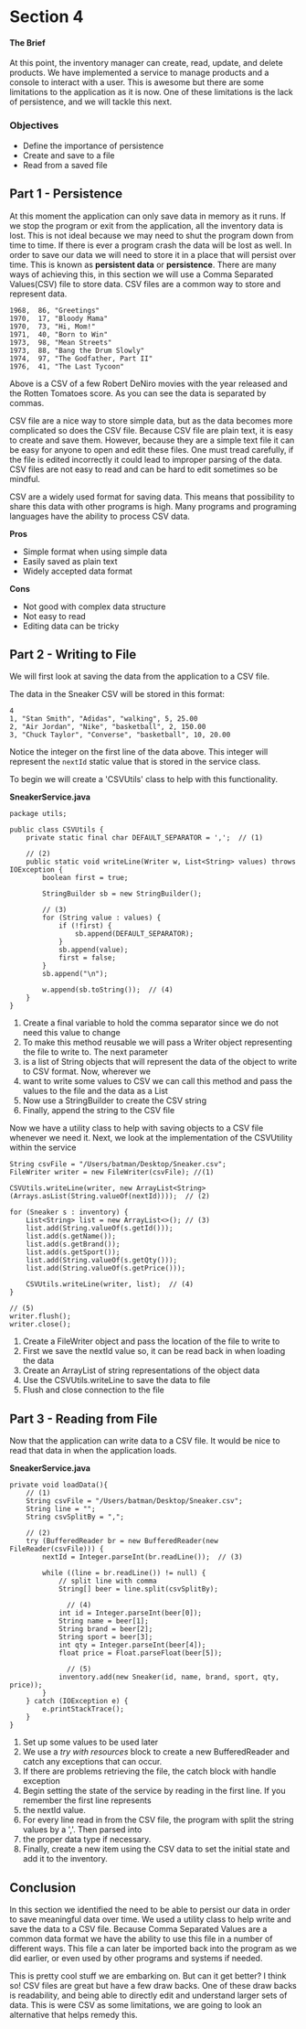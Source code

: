 # Section 4

#### The Brief

At this point, the inventory manager can create, read, update, and delete products. We have implemented a service
to manage products and a console to interact with a user. This is awesome but there are some limitations to the 
application as
it is now. One of these limitations is the lack of persistence, and we will tackle this next.

### Objectives

* Define the importance of persistence
* Create and save to a file
* Read from a saved file

## Part 1 - Persistence

At this moment the application can only save data in memory as it runs. If we stop the program or exit from the 
application, all the inventory data is lost. This is not ideal because we may need to shut the program down 
from time to time.
If there is ever a program crash the data will be lost as well. In order to save our data we will need to store
it in a place that will persist over time. This is known as **persistent data** or **persistence**. There are many 
ways of achieving
this, in this section we will use a Comma Separated Values(CSV) file to store data. CSV files are a common way to
store and represent data. 

```
1968,  86, "Greetings"
1970,  17, "Bloody Mama"
1970,  73, "Hi, Mom!"
1971,  40, "Born to Win"
1973,  98, "Mean Streets"
1973,  88, "Bang the Drum Slowly"
1974,  97, "The Godfather, Part II"
1976,  41, "The Last Tycoon"
```
Above is a CSV of a few Robert DeNiro movies with the year released and the Rotten Tomatoes score. As you can see 
the data is separated by commas.

CSV file are a nice way to store simple data, but as the data becomes more complicated so does the CSV file. 
Because CSV file are plain text, it is easy to create and save them. However, because they are a simple text 
file it can be easy 
for anyone to open and edit these files. One must tread carefully, if the file is edited incorrectly it could
lead to improper parsing of the data. CSV files are not easy to read and can be hard to edit sometimes so be mindful.

CSV are a widely used format for saving data. This means that possibility to share this data with other programs is
high. Many programs and programing languages have the ability to process CSV data.

**Pros**

* Simple format when using simple data
* Easily saved as plain text
* Widely accepted data format

**Cons**

* Not good with complex data structure
* Not easy to read
* Editing data can be tricky

## Part 2 - Writing to File
We will first look at saving the data from the application to a CSV file. 

The data in the Sneaker CSV will be stored in this format:

```
4
1, "Stan Smith", "Adidas", "walking", 5, 25.00
2, "Air Jordan", "Nike", "basketball", 2, 150.00
3, "Chuck Taylor", "Converse", "basketball", 10, 20.00 
```

Notice the integer on the first line of the data above. This integer will represent the ```nextId``` static value 
that is stored in the service class.

To begin we will create a 'CSVUtils' class to help with this functionality.


**SneakerService.java**

```
package utils;

public class CSVUtils {
    private static final char DEFAULT_SEPARATOR = ',';  // (1)
	
	// (2)
    public static void writeLine(Writer w, List<String> values) throws IOException {
        boolean first = true;

        StringBuilder sb = new StringBuilder();
		
		// (3)
        for (String value : values) {
            if (!first) {
                sb.append(DEFAULT_SEPARATOR);
            }
            sb.append(value);
            first = false;
        }
        sb.append("\n");
        
        w.append(sb.toString());  // (4)
    }
}
```

1. Create a final variable to hold the comma separator since we do not need this value to change
2. To make this method reusable we will pass a Writer object representing the file to write to. The next parameter 
3. is a list of String objects that will represent the data of the object to write to CSV format. Now, wherever we 
4. want to write some values to CSV we can call this method and pass the values to the file and the data as a List
5. Now use a StringBuilder to create the CSV string
6. Finally, append the string to the CSV file

Now we have a utility class to help with saving objects to a CSV file whenever we need it. Next, we look at the 
implementation of the CSVUtility within the service

```
String csvFile = "/Users/batman/Desktop/Sneaker.csv";
FileWriter writer = new FileWriter(csvFile); //(1)

CSVUtils.writeLine(writer, new ArrayList<String>(Arrays.asList(String.valueOf(nextId))));  // (2)

for (Sneaker s : inventory) {
    List<String> list = new ArrayList<>(); // (3)
    list.add(String.valueOf(s.getId()));
    list.add(s.getName());
    list.add(s.getBrand());
    list.add(s.getSport());
    list.add(String.valueOf(s.getQty()));
    list.add(String.valueOf(s.getPrice()));

    CSVUtils.writeLine(writer, list);  // (4)
}

// (5)
writer.flush();
writer.close();
```
1. Create a FileWriter object and pass the location of the file to write to
2. First we save the nextId value so, it can be read back in when loading the data
3. Create an ArrayList of string representations of the object data
4. Use the CSVUtils.writeLine to save the data to file
5. Flush and close connection to the file

## Part 3 - Reading from File

Now that the application can write data to a CSV file. It would be nice to read that data in when the application
loads.

**SneakerService.java**

```
private void loadData(){
	// (1)
	String csvFile = "/Users/batman/Desktop/Sneaker.csv";
	String line = "";
	String csvSplitBy = ",";
	
	// (2)
	try (BufferedReader br = new BufferedReader(new FileReader(csvFile))) {
	    nextId = Integer.parseInt(br.readLine());  // (3)
	
	    while ((line = br.readLine()) != null) {
	        // split line with comma
	        String[] beer = line.split(csvSplitBy);
	
			  // (4)
	        int id = Integer.parseInt(beer[0]);
	        String name = beer[1];
	        String brand = beer[2];
	        String sport = beer[3];
	        int qty = Integer.parseInt(beer[4]);
	        float price = Float.parseFloat(beer[5]);
	
			  // (5)
	        inventory.add(new Sneaker(id, name, brand, sport, qty, price));
	    }
	} catch (IOException e) {
	    e.printStackTrace();
	}
}
```

1. Set up some values to be used later
2. We use a *try with resources* block to create a new BufferedReader and catch any exceptions that can occur.
3. If there are problems retrieving the file, the catch block with handle exception
4. Begin setting the state of the service by reading in the first line. If you remember the first line represents
5. the nextId value.
6. For every line read in from the CSV file, the program with split the string values by a ','. Then parsed into
7. the proper data type if necessary.
8. Finally, create a new item using the CSV data to set the initial state and add it to the inventory.

## Conclusion

In this section we identified the need to be able to persist our data in order to save meaningful data over
time. We used a utility class to help write and save the data to a CSV file. Because Comma Separated Values are a 
common data format we have the ability to use this file in a number of different ways. This file a can later be 
imported back into the program as we did earlier, or even used by other programs and systems if needed.

This is pretty cool stuff we are embarking on. But can it get better? I think so! CSV files are great but have a
few draw backs. One of these draw backs is readability, and being able to directly edit and understand larger sets
of data. This is were CSV as some limitations, we are going to look an alternative that helps remedy this.